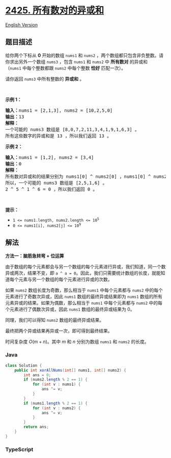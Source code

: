 # [2425. 所有数对的异或和](https://leetcode.cn/problems/bitwise-xor-of-all-pairings)

[English Version](/solution/2400-2499/2425.Bitwise%20XOR%20of%20All%20Pairings/README_EN.md)

## 题目描述

<!-- 这里写题目描述 -->

<p>给你两个下标从 <strong>0</strong>&nbsp;开始的数组&nbsp;<code>nums1</code> 和&nbsp;<code>nums2</code>&nbsp;，两个数组都只包含非负整数。请你求出另外一个数组&nbsp;<code>nums3</code>&nbsp;，包含 <code>nums1</code>&nbsp;和 <code>nums2</code>&nbsp;中 <strong>所有数对</strong>&nbsp;的异或和（<code>nums1</code>&nbsp;中每个整数都跟 <code>nums2</code>&nbsp;中每个整数 <strong>恰好</strong>&nbsp;匹配一次）。</p>

<p>请你返回 <code>nums3</code>&nbsp;中所有整数的 <strong>异或和</strong>&nbsp;。</p>

<p>&nbsp;</p>

<p><strong>示例 1：</strong></p>

<pre><b>输入：</b>nums1 = [2,1,3], nums2 = [10,2,5,0]
<b>输出：</b>13
<strong>解释：</strong>
一个可能的 nums3 数组是 [8,0,7,2,11,3,4,1,9,1,6,3] 。
所有这些数字的异或和是 13 ，所以我们返回 13 。
</pre>

<p><strong>示例 2：</strong></p>

<pre><b>输入：</b>nums1 = [1,2], nums2 = [3,4]
<b>输出：</b>0
<strong>解释：</strong>
所有数对异或和的结果分别为 nums1[0] ^ nums2[0] ，nums1[0] ^ nums2[1] ，nums1[1] ^ nums2[0] 和 nums1[1] ^ nums2[1] 。
所以，一个可能的 nums3 数组是 [2,5,1,6] 。
2 ^ 5 ^ 1 ^ 6 = 0 ，所以我们返回 0 。
</pre>

<p>&nbsp;</p>

<p><strong>提示：</strong></p>

<ul>
	<li><code>1 &lt;= nums1.length, nums2.length &lt;= 10<sup>5</sup></code></li>
	<li><code>0 &lt;= nums1[i], nums2[j] &lt;= 10<sup>9</sup></code></li>
</ul>

## 解法

**方法一：脑筋急转弯 + 位运算**

由于数组的每个元素都会与另一个数组的每个元素进行异或，我们知道，同一个数异或两次，结果不变，即 `a ^ a = 0`。因此，我们只需要统计数组的长度，就能知道每个元素与另一个数组的每个元素进行异或的次数。

如果 `nums2` 数组长度为奇数，那么相当于 `nums1` 中每个元素都与 `nums2` 中的每个元素进行了奇数次异或，因此 `nums1` 数组的最终异或结果即为 `nums1` 数组的所有元素异或的结果。如果为偶数，那么相当于 `nums1` 中每个元素都与 `nums2` 中的每个元素进行了偶数次异或，因此 `nums1` 数组的最终异或结果为 0。

同理，我们可以得知 `nums2` 数组的最终异或结果。

最终把两个异或结果再异或一次，即可得到最终结果。

时间复杂度 $O(m+n)$。其中 $m$ 和 $n$ 分别为数组 `nums1` 和 `nums2` 的长度。

### **Java**

```java
class Solution {
    public int xorAllNums(int[] nums1, int[] nums2) {
        int ans = 0;
        if (nums2.length % 2 == 1) {
            for (int v : nums1) {
                ans ^= v;
            }
        }
        if (nums1.length % 2 == 1) {
            for (int v : nums2) {
                ans ^= v;
            }
        }
        return ans;
    }
}
```

### **TypeScript**
